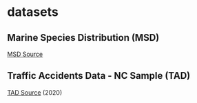 # datasets

## Marine Species Distribution (MSD)

[MSD Source](https://www.epa.gov/climate-indicators/climate-change-indicators-marine-species-distribution)

## Traffic Accidents Data - NC Sample (TAD)

[TAD Source](https://www.nhtsa.gov/research-data/fatality-analysis-reporting-system-fars) (2020)
